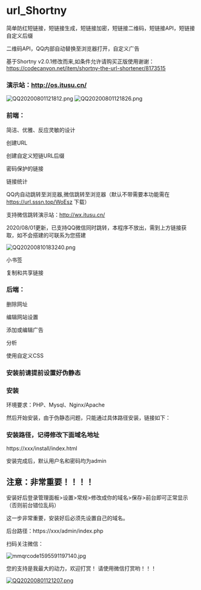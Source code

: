 # url_Shortny
简单防红短链接，短链接生成，短链接加密，短链接二维码，短链接API，短链接自定义后缀

二维码API，QQ内部自动替换至浏览器打开，自定义广告

基于Shortny v2.0.1修改而来,如条件允许请购买正版使用谢谢：https://codecanyon.net/item/shortny-the-url-shortener/8173515
 

### 演示站：http://os.itusu.cn/

<img src="http://img.atusu.cn/images/2020/08/01/QQ20200801121812.png" alt="QQ20200801121812.png" border="0">

<img src="http://img.atusu.cn/images/2020/08/01/QQ20200801121826.png" alt="QQ20200801121826.png" border="0">



### 前端：
简洁、优雅、反应灵敏的设计

创建URL

创建自定义短链URL后缀

密码保护的链接

链接统计

QQ内自动跳转至浏览器,微信跳转至浏览器（默认不带需要本功能需在 https://url.sssn.top/WoEsz 下载）

支持微信跳转演示站：http://wx.itusu.cn/

2020/08/01更新，已支持QQ微信同时跳转，本程序不放出，需到上方链接获取，如不会搭建的可联系为您搭建

<img src="http://img.atusu.cn/images/2020/08/10/QQ20200810183240.png" alt="QQ20200810183240.png" border="0" />

小书签

复制和共享链接

### 后端：
删除网址

编辑网站设置

添加或编辑广告

分析

使用自定义CSS

### 安装前请提前设置好伪静态

### 安装
环境要求：PHP、Mysql、Nginx/Apache

然后开始安装，由于伪静态问题，只能通过具体路径安装，链接如下：

### 安装路径，记得修改下面域名地址

https://xxx/install/index.html

安装完成后，默认用户名和密码均为admin

## 注意：非常重要！！！！

安装好后登录管理面板>设置>常规>修改成你的域名>保存>前台即可正常显示（否则前台错位乱码）

这一步非常重要，安装好后必须先设置自己的域名。

后台路径：https://xxx/admin/index.php

扫码关注微信：

<img src="http://img.atusu.cn/images/2020/08/01/mmqrcode1595591197140.jpg" alt="mmqrcode1595591197140.jpg" border="0" />



您的支持是我最大的动力，欢迎打赏！ 请使用微信打赏哟！！！

<a href="http://img.atusu.cn/image/JKfu"><img src="http://img.atusu.cn/images/2020/08/01/QQ20200801121207.md.png" alt="QQ20200801121207.png" border="0" /></a>

